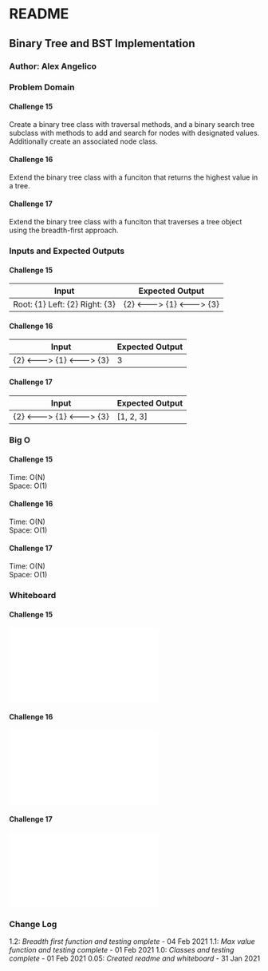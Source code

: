 # README

## Binary Tree and BST Implementation

### Author: Alex Angelico

### Problem Domain

#### Challenge 15

Create a binary tree class with traversal methods, and a binary search tree subclass with methods to add and search for nodes with designated values. Additionally create an associated node class.

#### Challenge 16

Extend the binary tree class with a funciton that returns the highest value in a tree.

#### Challenge 17

Extend the binary tree class with a funciton that traverses a tree object using the breadth-first approach.

### Inputs and Expected Outputs

#### Challenge 15

Input | Expected Output
----- | ---------------
Root: {1} Left: {2} Right: {3} | {2} <---> {1} <---> {3}

#### Challenge 16

Input | Expected Output
----- | ---------------
{2} <---> {1} <---> {3} | 3

#### Challenge 17

Input | Expected Output
----- | ---------------
{2} <---> {1} <---> {3} | [1, 2, 3]

### Big O

#### Challenge 15

Time: O(N)  
Space: O(1)

#### Challenge 16

Time: O(N)  
Space: O(1)

#### Challenge 17

Time: O(N)  
Space: O(1)

### Whiteboard

#### Challenge 15

![Challenge 15 Whiteboard](whiteboard-15.py)

#### Challenge 16

![Challenge 16 Whiteboard](whiteboard-16.py)

#### Challenge 17

![Challenge 17 Whiteboard](whiteboard-17.py)

### Change Log

1.2: *Breadth first function and testing omplete* - 04 Feb 2021
1.1: *Max value function and testing complete* - 01 Feb 2021
1.0: *Classes and testing complete* - 01 Feb 2021
0.05: *Created readme and whiteboard* - 31 Jan 2021
